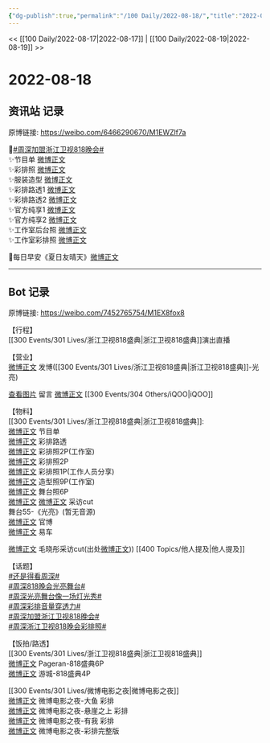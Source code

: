 ```yaml
---
{"dg-publish":true,"permalink":"/100 Daily/2022-08-18/","title":"2022-08-18","created":"2022-12-07T16:07:16.000+08:00","updated":"2023-01-09T19:13:40.484+08:00"}
---
```



<< [[100 Daily/2022-08-17\|2022-08-17]] | [[100 Daily/2022-08-19\|2022-08-19]] >>

# 2022-08-18

## 资讯站 记录

原博链接: https://weibo.com/6466290670/M1EWZlf7a

🌟[#周深加盟浙江卫视818晚会#](https://s.weibo.com/weibo?q=%23%E5%91%A8%E6%B7%B1%E5%8A%A0%E7%9B%9F%E6%B5%99%E6%B1%9F%E5%8D%AB%E8%A7%86818%E6%99%9A%E4%BC%9A%23)  
✨节目单 [微博正文](https://m.weibo.cn/6466290670/4803834579519251)  
✨彩排照 [微博正文](https://m.weibo.cn/6466290670/4803772100905378)  
✨服装造型 [微博正文](https://m.weibo.cn/6466290670/4803945555296537)  
✨彩排路透1 [微博正文](https://m.weibo.cn/6466290670/4803804589982518)  
✨彩排路透2 [微博正文](https://m.weibo.cn/6466290670/4803772431732096)  
✨官方纯享1 [微博正文](https://m.weibo.cn/6466290670/4803944419169039)  
✨官方纯享2 [微博正文](https://m.weibo.cn/6466290670/4803944419169039)  
✨工作室后台照 [微博正文](https://m.weibo.cn/6466290670/4803932809075455)  
✨工作室彩排照 [微博正文](https://m.weibo.cn/6466290670/4803748629843457)

🌟每日早安《夏日友晴天》[微博正文](https://m.weibo.cn/6466290670/4803717621353230)

---
## Bot 记录

原博链接: https://weibo.com/7452765754/M1EX8fox8

【行程】  
[[300 Events/301 Lives/浙江卫视818盛典\|浙江卫视818盛典]]演出直播

【营业】  
[微博正文](https://m.weibo.cn/1736988591/4803960362503865) 发博([[300 Events/301 Lives/浙江卫视818盛典\|浙江卫视818盛典]]-光亮)

[查看图片](https://wx4.sinaimg.cn/large/0088n2Pggy1h5bcq450arj30yi0ib0tx.jpg) 留言 [微博正文](https://m.weibo.cn/6960161079/4803958265352451) [[300 Events/304 Others/iQOO\|iQOO]]

【物料】  
[[300 Events/301 Lives/浙江卫视818盛典\|浙江卫视818盛典]]:  
[微博正文](https://m.weibo.cn/5766335093/4803830921823440) 节目单  
[微博正文](https://m.weibo.cn/2110705772/4803769605295338) 彩排路透  
[微博正文](https://m.weibo.cn/7478855230/4803747609582688) 彩排照2P(工作室)  
[微博正文](https://m.weibo.cn/5766335093/4803768346741780) 彩排照2P  
[微博正文](https://m.weibo.cn/1846843604/4803938895535742) 彩排照1P(工作人员分享)  
[微博正文](https://m.weibo.cn/7478855230/4803931529809642) 造型照9P(工作室)  
[微博正文](https://m.weibo.cn/7478855230/4803961712804453) 舞台照6P  
[微博正文](https://m.weibo.cn/3223747774/4803938613987103) [微博正文](https://m.weibo.cn/6466290670/4803959287712407) 采访cut  
舞台55-《光亮》(暂无音源)  
[微博正文](https://m.weibo.cn/5766335093/4803942708677834) 官博  
[微博正文](https://m.weibo.cn/1912222221/4803950668158580) 易车

[微博正文](https://m.weibo.cn/5291824241/4803842280263835) 毛晓彤采访cut(出处[微博正文](https://m.weibo.cn/6224077067/4803833228953578))) [[400 Topics/他人提及\|他人提及]]

【话题】  
[#还是得看周深#](https://s.weibo.com/weibo?q=%23%E8%BF%98%E6%98%AF%E5%BE%97%E7%9C%8B%E5%91%A8%E6%B7%B1%23)  
[#周深818晚会光亮舞台#](https://s.weibo.com/weibo?q=%23%E5%91%A8%E6%B7%B1818%E6%99%9A%E4%BC%9A%E5%85%89%E4%BA%AE%E8%88%9E%E5%8F%B0%23)  
[#周深光亮舞台像一场灯光秀#](https://s.weibo.com/weibo?q=%23%E5%91%A8%E6%B7%B1%E5%85%89%E4%BA%AE%E8%88%9E%E5%8F%B0%E5%83%8F%E4%B8%80%E5%9C%BA%E7%81%AF%E5%85%89%E7%A7%80%23)  
[#周深彩排音量穿透力#](https://s.weibo.com/weibo?q=%23%E5%91%A8%E6%B7%B1%E5%BD%A9%E6%8E%92%E9%9F%B3%E9%87%8F%E7%A9%BF%E9%80%8F%E5%8A%9B%23)  
[#周深加盟浙江卫视818晚会#](https://s.weibo.com/weibo?q=%23%E5%91%A8%E6%B7%B1%E5%8A%A0%E7%9B%9F%E6%B5%99%E6%B1%9F%E5%8D%AB%E8%A7%86818%E6%99%9A%E4%BC%9A%23)  
[#周深浙江卫视818晚会彩排照#](https://s.weibo.com/weibo?q=%23%E5%91%A8%E6%B7%B1%E6%B5%99%E6%B1%9F%E5%8D%AB%E8%A7%86818%E6%99%9A%E4%BC%9A%E5%BD%A9%E6%8E%92%E7%85%A7%23)

【饭拍/路透】  
[[300 Events/301 Lives/浙江卫视818盛典\|浙江卫视818盛典]]  
[微博正文](https://m.weibo.cn/7633014126/4803946642933659) Pageran-818盛典6P  
[微博正文](https://m.weibo.cn/1801743981/4803931589056396) 游城-818盛典4P

[[300 Events/301 Lives/微博电影之夜\|微博电影之夜]]  
[微博正文](https://m.weibo.cn/5879392303/4803945853361286) 微博电影之夜-大鱼 彩排  
[微博正文](https://m.weibo.cn/5879392303/4803948073196668) 微博电影之夜-悬崖之上 彩排  
[微博正文](https://m.weibo.cn/5879392303/4803950572471704) 微博电影之夜-有我 彩排  
[微博正文](https://m.weibo.cn/5879392303/4803960257385016) 微博电影之夜-彩排完整版
